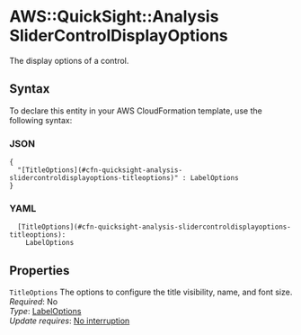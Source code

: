 # AWS::QuickSight::Analysis SliderControlDisplayOptions<a name="aws-properties-quicksight-analysis-slidercontroldisplayoptions"></a>

The display options of a control\.

## Syntax<a name="aws-properties-quicksight-analysis-slidercontroldisplayoptions-syntax"></a>

To declare this entity in your AWS CloudFormation template, use the following syntax:

### JSON<a name="aws-properties-quicksight-analysis-slidercontroldisplayoptions-syntax.json"></a>

```
{
  "[TitleOptions](#cfn-quicksight-analysis-slidercontroldisplayoptions-titleoptions)" : LabelOptions
}
```

### YAML<a name="aws-properties-quicksight-analysis-slidercontroldisplayoptions-syntax.yaml"></a>

```
  [TitleOptions](#cfn-quicksight-analysis-slidercontroldisplayoptions-titleoptions): 
    LabelOptions
```

## Properties<a name="aws-properties-quicksight-analysis-slidercontroldisplayoptions-properties"></a>

`TitleOptions`  <a name="cfn-quicksight-analysis-slidercontroldisplayoptions-titleoptions"></a>
The options to configure the title visibility, name, and font size\.  
*Required*: No  
*Type*: [LabelOptions](aws-properties-quicksight-analysis-labeloptions.md)  
*Update requires*: [No interruption](https://docs.aws.amazon.com/AWSCloudFormation/latest/UserGuide/using-cfn-updating-stacks-update-behaviors.html#update-no-interrupt)